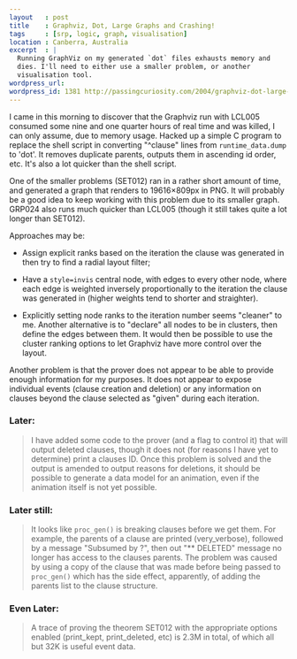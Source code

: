 ```yaml
--- 
layout   : post
title    : Graphviz, Dot, Large Graphs and Crashing!
tags     : [srp, logic, graph, visualisation]
location : Canberra, Australia
excerpt  : |
  Running GraphViz on my generated `dot` files exhausts memory and
  dies. I'll need to either use a smaller problem, or another
  visualisation tool.
wordpress_url:
wordpress_id: 1381 http://passingcuriosity.com/2004/graphviz-dot-large-graphs-and-crashing/
---
```


I came in this morning to discover that the Graphviz run with LCL005
consumed some nine and one quarter hours of real time and was killed,
I can only assume, due to memory usage. Hacked up a simple C program
to replace the shell script in converting "^clause" lines from
`runtime_data.dump` to 'dot'. It removes duplicate parents, outputs
them in ascending id order, etc. It's also a lot quicker than the
shell script.

One of the smaller problems (SET012) ran in a rather short amount of
time, and generated a graph that renders to 19616×809px in PNG. It
will probably be a good idea to keep working with this problem due to
its smaller graph. GRP024 also runs much quicker than LCL005 (though
it still takes quite a lot longer than SET012).

Approaches may be:

* Assign explicit ranks based on the iteration the clause was generated in
  then try to find a radial layout filter;

* Have a `style=invis` central node, with edges to every other node, where
  each edge is weighted inversely proportionally to the iteration the clause
  was generated in (higher weights tend to shorter and straighter).

* Explicitly setting node ranks to the iteration number seems
  "cleaner" to me. Another alternative is to "declare" all nodes to
  be in clusters, then define the edges between them. It would then be
  possible to use the cluster ranking options to let Graphviz have
  more control over the layout.

Another problem is that the prover does not appear to be able to
provide enough information for my purposes. It does not appear to
expose individual events (clause creation and deletion) or any
information on clauses beyond the clause selected as "given" during
each iteration.

### Later: ###

> I have added some code to the prover (and a flag to control it) that
> will output deleted clauses, though it does not (for reasons I have
> yet to determine) print a clauses ID. Once this problem is solved
> and the output is amended to output reasons for deletions, it should
> be possible to generate a data model for an animation, even if the
> animation itself is not yet possible.

### Later still: ###

> It looks like `proc_gen()` is breaking clauses before we get them.
> For example, the parents of a clause are printed (very_verbose),
> followed by a message "Subsumed by ?", then out "** DELETED" message
> no longer has access to the clauses parents. The problem was caused
> by using a copy of the clause that was made before being passed to
> `proc_gen()` which has the side effect, apparently, of adding the
> parents list to the clause structure.

### Even Later: ###

> A trace of proving the theorem SET012 with the appropriate options
> enabled (print_kept, print_deleted, etc) is 2.3M in total, of which
> all but 32K is useful event data.
